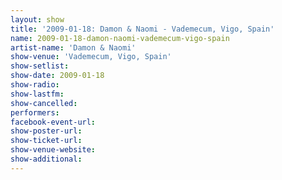 ```yaml
---
layout: show
title: '2009-01-18: Damon & Naomi - Vademecum, Vigo, Spain'
name: 2009-01-18-damon-naomi-vademecum-vigo-spain
artist-name: 'Damon & Naomi'
show-venue: 'Vademecum, Vigo, Spain'
show-setlist: 
show-date: 2009-01-18
show-radio: 
show-lastfm: 
show-cancelled: 
performers: 
facebook-event-url: 
show-poster-url: 
show-ticket-url: 
show-venue-website: 
show-additional: 
---
```


